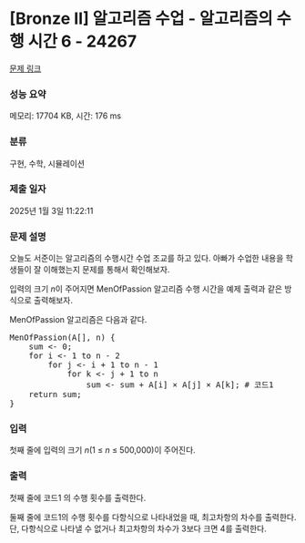 # [Bronze II] 알고리즘 수업 - 알고리즘의 수행 시간 6 - 24267 

[문제 링크](https://www.acmicpc.net/problem/24267) 

### 성능 요약

메모리: 17704 KB, 시간: 176 ms

### 분류

구현, 수학, 시뮬레이션

### 제출 일자

2025년 1월 3일 11:22:11

### 문제 설명

<p style="user-select: auto !important;">오늘도 서준이는 알고리즘의 수행시간 수업 조교를 하고 있다. 아빠가 수업한 내용을 학생들이 잘 이해했는지 문제를 통해서 확인해보자.</p>

<p style="user-select: auto !important;">입력의 크기 <em style="user-select: auto !important;">n</em>이 주어지면 MenOfPassion 알고리즘 수행 시간을 예제 출력과 같은 방식으로 출력해보자.</p>

<p style="user-select: auto !important;">MenOfPassion 알고리즘은 다음과 같다.</p>

<pre style="user-select: auto !important;">MenOfPassion(A[], n) {
    sum <- 0;
    for i <- 1 to n - 2
        for j <- i + 1 to n - 1
            for k <- j + 1 to n
                sum <- sum + A[i] × A[j] × A[k]; # 코드1
    return sum;
}</pre>

### 입력 

 <p style="user-select: auto !important;">첫째 줄에 입력의 크기 <em style="user-select: auto !important;">n</em>(1 ≤ <i style="user-select: auto !important;">n</i> ≤ 500,000)이 주어진다.</p>

### 출력 

 <p style="user-select: auto !important;">첫째 줄에 코드1 의 수행 횟수를 출력한다.</p>

<p style="user-select: auto !important;">둘째 줄에 코드1의 수행 횟수를 다항식으로 나타내었을 때, 최고차항의 차수를 출력한다. 단, 다항식으로 나타낼 수 없거나 최고차항의 차수가 3보다 크면 4를 출력한다.</p>

